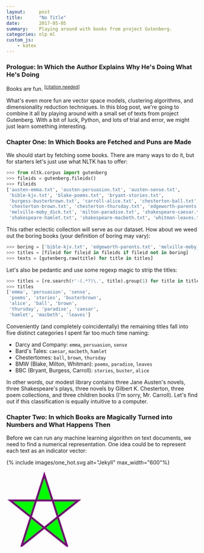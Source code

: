 ```yaml
---
layout:     post
title:      "No Title"
date:       2017-05-05
summary:    Playing around with books from project Gutenberg.
categories: nlp ml
custom_js:
    - katex
---
```


### Prologue: In Which the Author Explains Why He's Doing What He's Doing

Books are fun. <sup>[[citation needed](https://xkcd.com/285)]</sup> 

What's even more fun are vector space models, clustering algorithms, and dimensionality reduction techniques. In this blog post, we're going to combine it all by playing around with a small set of texts from project Gutenberg. With a bit of luck, Python, and lots of trial and error, we might just learn something interesting.

### Chapter One: In Which Books are Fetched and Puns are Made
We should start by fetching some books. There are many ways to do it, but for starters let's just use what NLTK has to offer: 

```python
>>> from nltk.corpus import gutenberg
>>> fileids = gutenberg.fileids()
>>> fileids
['austen-emma.txt', 'austen-persuasion.txt', 'austen-sense.txt',
 'bible-kjv.txt', 'blake-poems.txt', 'bryant-stories.txt',
 'burgess-busterbrown.txt', 'carroll-alice.txt', 'chesterton-ball.txt',
 'chesterton-brown.txt', 'chesterton-thursday.txt', 'edgeworth-parents.txt',
 'melville-moby_dick.txt', 'milton-paradise.txt', 'shakespeare-caesar.txt',
 'shakespeare-hamlet.txt', 'shakespeare-macbeth.txt', 'whitman-leaves.txt']
```

This rather eclectic collection will serve as our dataset. How about we weed out the boring books (your definition of boring may vary):

```python
>>> boring = ['bible-kjv.txt', 'edgeworth-parents.txt', 'melville-moby_dick.txt'] 
>>> titles = [fileid for fileid in fileids if fileid not in boring] 
>>> texts = [gutenberg.raw(title) for title in titles] 
```

Let's also be pedantic and use some regexp magic to strip the titles:

```python
>>> titles = [re.search(r'-(.*?)\.', title).group(1) for title in titles] 
>>> titles
['emma', 'persuasion', 'sense',
 'poems', 'stories', 'busterbrown', 
 'alice', 'ball', 'brown',
 'thursday', 'paradise', 'caesar',
 'hamlet', 'macbeth', 'leaves']
```

Conveniently (and completely coincidentally) the remaining titles fall into five distinct categories I spent far too much time naming:
- Darcy and Company: `emma`, `persuasion`, `sense` 
- Bard's Tales: `caesar`, `macbeth`, `hamlet`
- Chestertomes: `ball`, `brown`, `thursday`
- BMW (Blake, Milton, Whitman): `poems`, `paradise`, `leaves`
- BBC (Bryant, Burgess, Carroll): `stories`, `buster`, `alice`

In other words, our modest library contains three Jane Austen's novels, three Shakespeare's plays, three novels by Gilbert K. Chesterton, three poem collections, and three children books (I'm sorry, Mr. Carroll). Let's find out if this classification is equally intuitive to a computer.

### Chapter Two: In which Books are Magically Turned into Numbers and What Happens Then
Before we can run any machine learning algorithm on text documents, we need to find a numerical representation. One idea could be to represent each text as an indicator vector:

{% include images/one_hot.svg alt="Jekyll" max_width="600"%}

<svg width="300" height="200">
  <polygon points="100,10 40,198 190,78 10,78 160,198"
  style="fill:lime;stroke:purple;stroke-width:5;fill-rule:evenodd;" />
</svg>

[^1]: [Don't mention Macbeth](https://www.youtube.com/watch?v=h--HR7PWfp0) 
